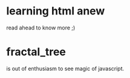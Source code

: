 # learning html anew
read ahead to know more ;)
# fractal_tree 
is out of enthusiasm to see magic of javascript.
